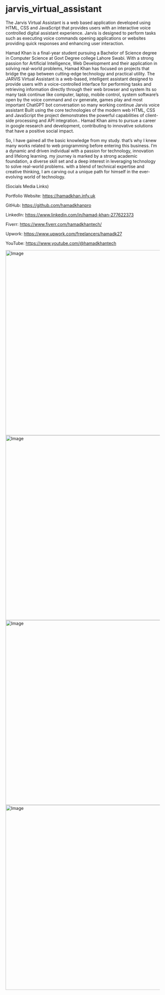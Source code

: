 # jarvis_virtual_assistant
The Jarvis Virtual Assistant is a web based application developed using HTML, CSS and JavaScript that provides users with an interactive voice controlled digital assistant experience. Jarvis is designed to perform tasks such as executing voice commands opening applications or websites providing quick responses and enhancing user interaction.

Hamad Khan is a final-year student pursuing a Bachelor of Science degree in Computer Science at Govt Degree college Lahore Swabi. With a strong passion for Artificial Intelligence, Web Development and their application in solving real-world problems, Hamad Khan has focused on projects that bridge the gap between cutting-edge technology and practical utility. The JARVIS Virtual Assistant is a web-based, intelligent assistant designed to provide users with a voice-controlled interface for performing tasks and retrieving information directly through their web browser and system Its so many task continue like computer, laptop, mobile control, system software’s open by the voice command and cv generate, games play and most important ChatGPT bot conversation so many working continue Jarvis voice assistant Built using the core technologies of the modern web HTML, CSS and JavaScript the project demonstrates the powerful capabilities of client-side processing and API integration.. Hamad Khan aims to pursue a career in google research and development, contributing to innovative solutions that have a positive social impact.

So, I have gained all the basic knowledge from my study. that’s why I knew many works related to web programming before entering this business. I’m a dynamic and driven individual with a passion for technology, innovation and lifelong learning. my journey is marked by a strong academic foundation, a diverse skill set and a deep interest in leveraging technology to solve real-world problems. with a blend of technical expertise and creative thinking, I am carving out a unique path for himself in the ever-evolving world of technology.

(Socials Media Links)

Portfolio Website: 
https://hamadkhan.infy.uk

GitHub: 
https://github.com/hamadkhanpro

LinkedIn: https://www.linkedin.com/in/hamad-khan-277622373

Fiverr: 
https://www.fiverr.com/hamadkhantech/

Upwork: 
https://www.upwork.com/freelancers/hamadk27

YouTube: 
https://www.youtube.com/@hamadkhantech

<img width="1349" height="605" alt="Image" src="https://github.com/user-attachments/assets/ed6ec42e-d33d-41dd-b9a3-007befaa1613" />

<img width="1349" height="604" alt="Image" src="https://github.com/user-attachments/assets/289ae17c-a77e-488c-975e-a37151471e58" />

<img width="1345" height="604" alt="Image" src="https://github.com/user-attachments/assets/bc63c4b5-838f-4ddd-b1ac-d9401f9b5b81" />

<img width="1349" height="604" alt="Image" src="https://github.com/user-attachments/assets/556e9e17-7139-4f29-9629-707bb16eb30f" />
